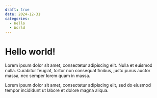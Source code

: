 ```yaml
---
draft: true 
date: 2024-12-31 
categories:
  - Hello
  - World
---
```


# Hello world!

Lorem ipsum dolor sit amet, consectetur adipiscing elit. Nulla et euismod
nulla. Curabitur feugiat, tortor non consequat finibus, justo purus auctor
massa, nec semper lorem quam in massa.

<!-- more -->
Lorem ipsum dolor sit amet, consectetur adipiscing elit, sed do eiusmod
tempor incididunt ut labore et dolore magna aliqua.
